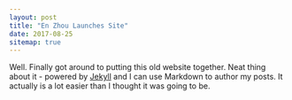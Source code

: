 ```yaml
---
layout: post
title: "En Zhou Launches Site"
date: 2017-08-25
sitemap: true
---
```


Well. Finally got around to putting this old website together. Neat thing about it - powered by [Jekyll](http://jekyllrb.com) and I can use Markdown to author my posts. It actually is a lot easier than I thought it was going to be.
